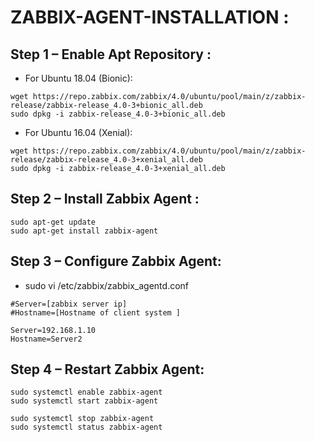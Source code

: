 # ZABBIX-AGENT-INSTALLATION :
## Step 1 – Enable Apt Repository :

* For Ubuntu 18.04 (Bionic):

```
wget https://repo.zabbix.com/zabbix/4.0/ubuntu/pool/main/z/zabbix-release/zabbix-release_4.0-3+bionic_all.deb
sudo dpkg -i zabbix-release_4.0-3+bionic_all.deb
```

* For Ubuntu 16.04 (Xenial):

```
wget https://repo.zabbix.com/zabbix/4.0/ubuntu/pool/main/z/zabbix-release/zabbix-release_4.0-3+xenial_all.deb
sudo dpkg -i zabbix-release_4.0-3+xenial_all.deb
```

## Step 2 – Install Zabbix Agent :

```
sudo apt-get update
sudo apt-get install zabbix-agent
```

## Step 3 – Configure Zabbix Agent:

* sudo vi /etc/zabbix/zabbix_agentd.conf

```
#Server=[zabbix server ip]
#Hostname=[Hostname of client system ]

Server=192.168.1.10
Hostname=Server2
```

## Step 4 – Restart Zabbix Agent:

```
sudo systemctl enable zabbix-agent 
sudo systemctl start zabbix-agent 

sudo systemctl stop zabbix-agent 
sudo systemctl status zabbix-agent
```